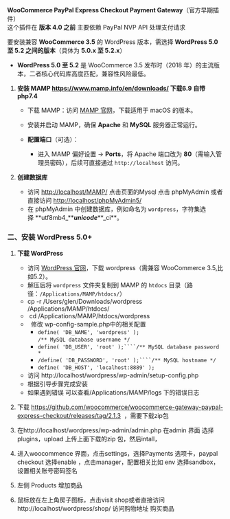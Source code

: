 **WooCommerce PayPal Express Checkout Payment Gateway**（官方早期插件）\
这个插件在 **版本 4.0 之前** 主要依赖 PayPal NVP API 处理支付请求

要安装兼容 **WooCommerce 3.5** 的 WordPress 版本，需选择 **WordPress 5.0 至 5.2 之间的版本**（具体为 **5.0.x 至 5.2.x**）

*   **WordPress 5.0 至 5.2** 是 WooCommerce 3.5 发布时（2018 年）的主流版本，二者核心代码库高度匹配，兼容性风险最低。

1.  **安装 MAMP <https://www.mamp.info/en/downloads/> 下载6.9 自带php7.4**

    *   下载 MAMP：访问 [MAMP 官网](https://www.mamp.info/)，下载适用于 macOS 的版本。
    *   安装并启动 MAMP，确保 **Apache** 和 **MySQL** 服务器正常运行。
    *   **配置端口**（可选）：

        *   进入 MAMP 偏好设置 → **Ports**，将 Apache 端口改为 **80**（需输入管理员密码），后续可直接通过 `http://localhost` 访问。
2.  **创建数据库**

    *   访问 <http://localhost/MAMP/> 点击页面的Mysql 点击 phpMyAdmin 或者直接访问 <http://localhost/phpMyAdmin5/>
    *   在 phpMyAdmin 中创建数据库，例如命名为 `wordpress`，字符集选择 **utf8mb4\_*****unicode***\*\*\_ci\*\*。

### 二、安装 WordPress 5.0+

1.  **下载 WordPress**

    *   访问 [WordPress 官网](https://wordpress.org/)，下载 wordpress（需兼容 WooCommerce 3.5,比如5.2）。
    *   解压后将 `wordpress` 文件夹复制到 MAMP 的 `htdocs` 目录（路径：`/Applications/MAMP/htdocs/`）
    *   &#x20;    cp -r /Users/glen/Downloads/wordpress /Applications/MAMP/htdocs/
    *   &#x20;     cd /Applications/MAMP/htdocs/wordpress 
    *         修改 wp-config-sample.php中的相关配置
        *   `define( 'DB_NAME', 'wordpress' );`\
            `/** MySQL database username */`
        *   `define( 'DB_USER', 'root' );````/** MySQL database password *`
        *   `/define( 'DB_PASSWORD', 'root' );````/** MySQL hostname */`
        *   `define( 'DB_HOST', 'localhost:8889' );`
    *   访问 http\://localhost/wordpress/wp-admin/setup-config.php
    *   根据引导步骤完成安装
    *   如果遇到错误 可以查看/Applications/MAMP/logs 下的错误日志
2.  下载 <https://github.com/woocommerce/woocommerce-gateway-paypal-express-checkout/releases/tag/2.1.3>  ，需要下载zip包
3.  在http\://localhost/wordpress/wp-admin/admin.php 在admin 界面 选择plugins，upload 上传上面下载的zip 包，然后intall，
4.  进入woocommence 界面，点击settings，选择Payments 选项卡，paypal checkout 选择enable ，点击manager，配置相关比如 env 选择sandbox，设置相关账号密码签名
5.  左侧 Products 增加商品 

6. 鼠标放在左上角房子图标，点击visit shop或者直接访问 http\://localhost/wordpress/shop/ 访问购物地址 购买商品
